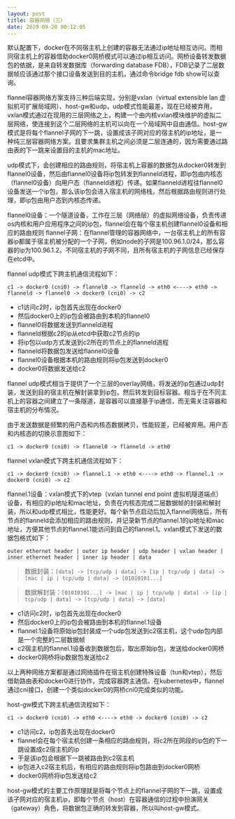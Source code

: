 ```yaml
---
layout: post
title: 容器网络（三）
date: 2019-09-20 00:12:05
---
```


默认配置下，docker在不同宿主机上创建的容器无法通过ip地址相互访问。而相同宿主机上的容器借助docker0网桥模式可以通过ip相互访问。网桥设备转发数据包的依据，是来自转发数据库（forwarding database FDB），FDB记录了二层数据帧应该通过那个接口设备发送到目的主机，通过命令bridge fdb show可以查询。

flannel容器网络方案支持三种后端实现，分别是vxlan（virtual extensible lan 虚拟机可扩展局域网）、host-gw和udp，udp模式性能最差，现在已经被弃用，vxlan模式通过在现用的三层网络之上，构建一个由内核vxlan模块维护的虚拟二层网络，使连接到这个二层网络的主机可以向在一个局域网中自由通信。host-gw模式是将每个flannel子网的下一跳，设置成该子网对应的宿主机的ip地址，是一种纯三层容器网络方案。且要求集群主机之间必须是二层连通的，因为需要通过路由表的下一跳来设置目的主机的mac地址。

udp模式下，会创建相应的路由规则，将宿主机上容器的数据包从docker0转发到flannel0设备，然后由flannel0设备将ip包转发到flanneld进程，即ip包由内核态（flannel0设备）向用户态（flanneld进程）传递。如果flanneld进程往flannel0设备发送一个ip包，那么该ip包会进入宿主机的网络栈，然后根据路由规则进行处理，即ip包由用户态到内核态传递。

flannel0设备：一个隧道设备，工作在三层（网络层）的虚拟网络设备，负责传递os内核和用户应用程序之间的ip包，flannel会在每个宿主机创建flannel0设备和相应的路由规则
flannel子网：在flannel管理的容器网络中，一台宿主机上的所有容器ip都属于宿主机被分配的一个子网，例如node的子网是100.96.1.0/24，那么容器的ip为100.96.1.2。不同宿主机的子网不同，且所有宿主机的子网信息已经保存在etcd中。


flannel udp模式下跨主机通信流程如下：

```
c1 -> docker0 (cni0) -> flannel0 -> flanneld -> eth0 <----> eth0 -> flanneld -> flannel0 -> docker0 (cni0) -> c2
```

- c1访问c2时，ip包首先出现在docker0
- 然后docker0上的ip包会被路由到本机的flannel0
- flannel0将数据发送到flanneld进程
- flanneld根据c2的ip从etcd中获取c2节点的ip
- 将ip包以udp方式发送到c2所在的节点上的flanneld进程
- flanneld将数据包发送给flannel0设备
- flannel0设备根据本机的路由规则将ip包发送到docker0
- docker0将数据发送给c2

flannel udp模式相当于提供了一个三层的overlay网络，将发送的ip包通过udp封装，发送到目的宿主机在解封装拿到ip包，然后转发到目标容器。相当于在不同主机上的容器之间建立了一条隧道，是容器可以直接基于ip通信，而无需关注容器和宿主机的分布情况。

由于发送数据是频繁的用户态和内核态数据拷贝，性能较差，已经被弃用。用户态和内核态的切换示意图如下：

```
c1 -> docker0 (cni0) -> flannel0 -> flanneld -> eth0
```

flannel vxlan模式下跨主机通信流程如下：

```
c1 -> docker0 (cni0) -> flannel.1 -> eth0 <----> eth0 -> flannel.1 -> docker0 (cni0) -> c2
```

flannel.1设备：vxlan模式下的vtep（vxlan tunnel end point 虚拟机隧道端点）设备，有相应的ip地址和mac地址，负责在内核态完成二层数据帧的封装和解封装，所以和udp模式相比，性能更好。每个新节点启动后加入flannel网络后，所有节点的flanneld会添加相应的路由规则，并记录新节点的flannel.1的ip地址和mac地址，方便其他节点的flannel.1能访问到自己的flannel.1。vxlan模式下发送的数据包格式如下：

```
outer ethernet header | outer ip header | udp header | vxlan header | inner ethernet header | inner ip header | data
```

> 数据封装：`[data] -> [tcp/udp | data] -> [ip | tcp/udp | data] -> [mac | ip | tcp/udp | data] -> [01010101...]`

> 数据解封装：`[01010101...] -> [mac | ip | tcp/udp | data] -> [ip | tcp/udp | data] -> [tcp/udp | data] -> [data]`

- c1访问c2时，ip包首先出现在docker0
- 然后docker0上的ip包会被路由到本机的flannel.1设备
- flannel.1设备将原始ip包封装成一个udp包发送到c2宿主机，这个udp包内部是一个完整的二层数据帧
- c2宿主机的flannel.1设备收到数据包后，取出原始ip包，发送给docker0网桥
- docker0网桥将ip数据包发送给c2

以上两种网络方案都是通过网络插件在宿主机创建特殊设备（tun和vtep），然后借助路由表和docker0进行协作，完成容器跨主通信。在kubernetes中，flannel通过cni接口，创建一个类似docker0的网桥cni0完成类似的功能。

host-gw模式下跨主机通信流程如下：

```
c1 -> docker0 (cni0) -> eth0 <----> eth0 -> docker0 (cni0) -> c2
```

- c1访问c2，ip包首先出现在docker0
- flannel会在每个宿主机创建一条相应的路由规则，将c2所在网段的ip包的下一跳设置成c2宿主机的ip
- 于是该ip包会根据下一跳被路由到c2宿主机
- ip包进入c2宿主机后，有相应的路由规则将ip包路由到docker0网桥
- docker0网桥将ip包发送给c2

host-gw模式的主要工作原理就是将每个节点上的flannel子网的下一跳，设置成该子网对应的宿主机ip，即每个节点（host）在容器通信的过程中扮演网关（gateway）角色，将数据包正确的转发到容器，所以叫host-gw模式。


